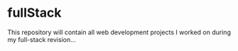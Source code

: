 # fullStack
This repository will contain all web development projects I worked on during my full-stack revision...
